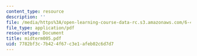 ```yaml
---
content_type: resource
description: ''
file: /media/https%3A/open-learning-course-data-rc.s3.amazonaws.com/6-451-principles-of-digital-communication-ii-spring-2005/7782bf3c7b424f67c3e1afeb02c6d7d7_midterm005.pdf
file_type: application/pdf
resourcetype: Document
title: midterm005.pdf
uid: 7782bf3c-7b42-4f67-c3e1-afeb02c6d7d7
---
```

